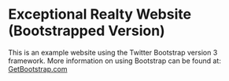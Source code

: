 # Exceptional Realty Website (Bootstrapped Version)

This is an example website using the Twitter Bootstrap version 3 framework.
More information on using Bootstrap can be found at:
[GetBootstrap.com](http://getbootstrap.com)